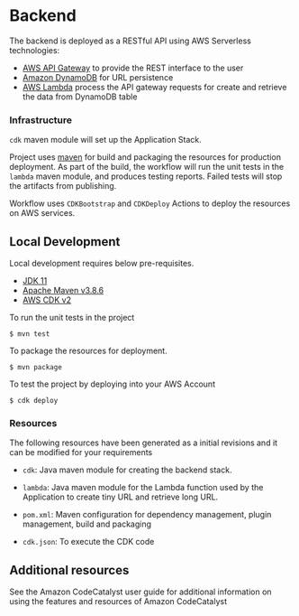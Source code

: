 # Backend

The backend is deployed as a RESTful API using AWS Serverless technologies:

- [AWS API Gateway](https://aws.amazon.com/api-gateway) to provide the REST interface to the user
- [Amazon DynamoDB](https://aws.amazon.com/dynamodb) for URL persistence
- [AWS Lambda](https://aws.amazon.com/lambda) process the API gateway requests for create and retrieve the data from DynamoDB table

### Infrastructure

`cdk` maven module will set up the Application Stack.

Project uses [maven](https://maven.apache.org/) for build and packaging the resources for production deployment. As part of the build, the workflow
will run the unit tests in the `lambda` maven module, and produces testing reports. Failed tests will stop the artifacts from publishing.

Workflow uses `CDKBootstrap` and `CDKDeploy` Actions to deploy the resources on AWS services.

## Local Development

Local development requires below pre-requisites.

- [JDK 11](https://www.oracle.com/java/technologies/javase/jdk11-archive-downloads.html)
- [Apache Maven v3.8.6](https://maven.apache.org/install.html)
- [AWS CDK v2](https://docs.aws.amazon.com/cdk/v2/guide/getting_started.html#getting_started_prerequisites)

To run the unit tests in the project

```
$ mvn test
```

To package the resources for deployment.

```
$ mvn package
```

To test the project by deploying into your AWS Account

```
$ cdk deploy
```

### Resources

The following resources have been generated as a initial revisions and it can be modified for your requirements

- `cdk`: Java maven module for creating the backend stack.

- `lambda`: Java maven module for the Lambda function used by the Application to create tiny URL and retrieve long URL.

- `pom.xml`: Maven configuration for dependency management, plugin management, build and packaging

- `cdk.json`: To execute the CDK code

## Additional resources

See the Amazon CodeCatalyst user guide for additional information on using the features and resources of Amazon CodeCatalyst
